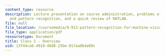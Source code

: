 ```yaml
---
content_type: resource
description: Lecture presentation on course administration, problems of computer vision
  and pattern recognition, and a quick review of MATLAB.
file: null
file_location: /coursemedia/9-913-pattern-recognition-for-machine-vision-fall-2004/13f44ca6491046d825be817aa0b4e69c_class1_04_part1.pdf
file_type: application/pdf
resourcetype: Document
title: Class I - Overview
uid: 13f44ca6-4910-46d8-25be-817aa0b4e69c
---
```

